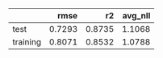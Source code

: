 |          |   rmse |     r2 |   avg_nll |
|:---------|-------:|-------:|----------:|
| test     | 0.7293 | 0.8735 |    1.1068 |
| training | 0.8071 | 0.8532 |    1.0788 |